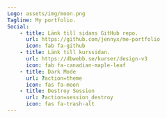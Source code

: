 ```yaml
---
Logo: assets/img/moon.png
Tagline: My portfolio.
Social:
    - title: Länk till sidans GitHub repo.
      url: https://github.com/jennyx/me-portfolio
      icon: fab fa-github
    - title: Länk till kurssidan.
      url: https://dbwebb.se/kurser/design-v3
      icon: fab fa-canadian-maple-leaf
    - title: Dark Mode
      url: ?action=theme
      icon: fas fa-moon
    - title: Destroy Session
      url: ?action=session_destroy
      icon: fas fa-trash-alt
---
```

